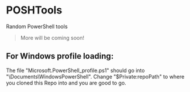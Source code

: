 # POSHTools
Random PowerShell tools

> More will be coming soon!

## For Windows profile loading:

The file "Microsoft.PowerShell_profile.ps1" should go into "<UserProfile>\Documents\WindowsPowerShell". Change "$Private:repoPath" to where you cloned this Repo into and you are good to go.